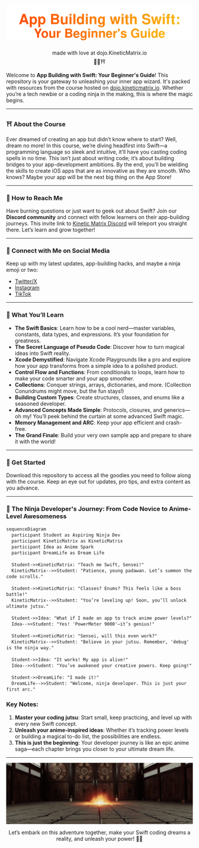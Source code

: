 <h1 align="center">
  <img src="supporting-files/dojo-kinetic-matrix.svg" alt="dojo.KineticMatrix.io" />
</h1>
<p align="center">
  made with love at dojo.KineticMatrix.io<br/>🥷🧡⛩️
</p>

Welcome to **App Building with Swift: Your Beginner's Guide**! This repository is your gateway to unleashing your inner app wizard. It's packed with resources from the course hosted on [dojo.kineticmatrix.io](https://dojo.kineticmatrix.io). Whether you’re a tech newbie or a coding ninja in the making, this is where the magic begins.

---

### ⛩️ About the Course

Ever dreamed of creating an app but didn’t know where to start? Well, dream no more! In this course, we’re diving headfirst into Swift—a programming language so sleek and intuitive, it’ll have you casting coding spells in no time. This isn’t just about writing code; it’s about building bridges to your app-development ambitions. By the end, you’ll be wielding the skills to create iOS apps that are as innovative as they are smooth. Who knows? Maybe your app will be the next big thing on the App Store!

---

### 👋 How to Reach Me

Have burning questions or just want to geek out about Swift? Join our **Discord community** and connect with fellow learners on their app-building journeys. This invite link to [Kinetic Matrix Discord](https://discord.gg/3U4xmcmhr2) will teleport you straight there. Let’s learn and grow together!

---

### 🥷 Connect with Me on Social Media

Keep up with my latest updates, app-building hacks, and maybe a ninja emoji or two:
- [Twitter/X](https://x.com/itsmarcosjreyes)
- [Instagram](https://www.instagram.com/itsmarcosjreyes/)
- [TikTok](https://www.tiktok.com/@itsmarcosjreyes)

---

### 🌊 What You’ll Learn

- **The Swift Basics**: Learn how to be a cool nerd—master variables, constants, data types, and expressions. It’s your foundation for greatness.
- **The Secret Language of Pseudo Code**: Discover how to turn magical ideas into Swift reality.
- **Xcode Demystified**: Navigate Xcode Playgrounds like a pro and explore how your app transforms from a simple idea to a polished product.
- **Control Flow and Functions**: From conditionals to loops, learn how to make your code smarter and your app smoother.
- **Collections**: Conquer strings, arrays, dictionaries, and more. (Collection Conundrums might move, but the fun stays!)
- **Building Custom Types**: Create structures, classes, and enums like a seasoned developer.
- **Advanced Concepts Made Simple**: Protocols, closures, and generics—oh my! You’ll peek behind the curtain at some advanced Swift magic.
- **Memory Management and ARC**: Keep your app efficient and crash-free.
- **The Grand Finale**: Build your very own sample app and prepare to share it with the world!

---

### 🚀 Get Started

Download this repository to access all the goodies you need to follow along with the course. Keep an eye out for updates, pro tips, and extra content as you advance.

---

### 🥷 The Ninja Developer's Journey: From Code Novice to Anime-Level Awesomeness

```mermaid
sequenceDiagram
  participant Student as Aspiring Ninja Dev
  participant KineticMatrix as KineticMatrix
  participant Idea as Anime Spark
  participant DreamLife as Dream Life

  Student->>KineticMatrix: "Teach me Swift, Sensei!"
  KineticMatrix-->>Student: "Patience, young padawan. Let’s summon the code scrolls."

  Student->>KineticMatrix: "Classes? Enums? This feels like a boss battle!"
  KineticMatrix-->>Student: "You’re leveling up! Soon, you’ll unlock ultimate jutsu."

  Student->>Idea: "What if I made an app to track anime power levels?"
  Idea-->>Student: "Yes! 'PowerMeter 9000'—it’s genius!"

  Student->>KineticMatrix: "Sensei, will this even work?"
  KineticMatrix-->>Student: "Believe in your jutsu. Remember, 'debug' is the ninja way."

  Student->>Idea: "It works! My app is alive!"
  Idea-->>Student: "You’ve awakened your creative powers. Keep going!"

  Student->>DreamLife: "I made it!"
  DreamLife-->>Student: "Welcome, ninja developer. This is just your first arc."
```


### Key Notes:
1. **Master your coding jutsu**: Start small, keep practicing, and level up with every new Swift concept.
2. **Unleash your anime-inspired ideas**: Whether it’s tracking power levels or building a magical to-do list, the possibilities are endless.
3. **This is just the beginning**: Your developer journey is like an epic anime saga—each chapter brings you closer to your ultimate dream life.


---
<p align="center">
<img align="center" src="https://github.com/itsmarcosjreyes/km-app-building-swift-beginners-guide/blob/main/supporting-files/kinetic-matrix-dojo-unleash-your-power.gif" width="630">
</p>
<p align="center">
Let’s embark on this adventure together, make your Swift coding dreams a reality, and unleash your power! 🥷🚀
</p>
